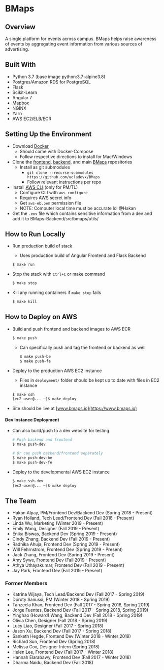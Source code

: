 # BMaps

## Overview
A single platform for events across campus. BMaps helps raise awareness of events by aggregating event information from various sources of advertising.

## Built With

- Python 3.7 (base image python:3.7-alpine3.8)
- Postgres/Amazon RDS for PostgreSQL
- Flask
- Scikit-Learn
- Angular 7
- Mapbox
- NGINX
- Yarn
- AWS EC2/ELB/ECR

## Setting Up the Environment

- Download [Docker](https://www.docker.com) 
  - Should come with Docker-Compose
  - Follow respective directions to install for Mac/Windows
- Clone the [frontend](https://github.com/ucladevx/BMaps-Frontend), [backend](https://github.com/ucladevx/BMaps-Backend), and main [BMaps](https://github.com/ucladevx/BMaps) repositories
  - Install as git submodules
    - `git clone --recurse-submodules https://github.com/ucladevx/BMaps`
    - Follow relevant instructions per repo
- Install [AWS CLI](https://docs.aws.amazon.com/cli/latest/userguide/cli-chap-install.html) (only for PM/TL)
  - Configure CLI with `aws configure`
  - Requires AWS secret info
  - Get `aws-eb.pem` permission file
  - NOTE: Computer local time must be accurate lol @Hakan
- Get the `.env` file which contains sensitive information from a dev and add it to BMaps-Backend/src/bmaps/utils/

## How to Run Locally

- Run production build of stack

  - Uses production build of Angular Frontend and Flask Backend

  ```bash
  $ make run
  ```

- Stop the stack with `Ctrl+C` or make command

  ```bash
  $ make stop
  ```

- Kill any running containers if `make stop` fails

  ```bash
  $ make kill
  ```

## How to Deploy on AWS

- Build and push frontend and backend images to AWS ECR

  ```bash
  $ make push
  ```

  - Can specifically push and tag the frontend or backend as well

    ```bash
    $ make push-be
    $ make push-fe
    ```

- Deploy to the production AWS EC2 instance

  - Files in `deployment/` folder should be kept up to date with files in EC2 instance

  ```bash
  $ make ssh
  [ec2-user@... ~]$ make deploy
  ```

- Site should be live at [www.bmaps.io](https://www.bmaps.io)

#### Dev Instance Deployment

- Can also build/push to a dev website for testing

  ```bash
  # Push backend and frontend
  $ make push-dev
  
  # Or can push backend/frontend separately
  $ make push-dev-be
  $ make push-dev-fe
  ```

- Deploy to the developmental AWS EC2 instance

  ```bash
  $ make ssh-dev
  [ec2-user@... ~]$ make deploy
  ```

## The Team

  - Hakan Alpay, PM/Frontend Dev/Backend Dev (Spring 2018 - Present)
  - Ryan Holland, Tech Lead/Frontend Dev (Fall 2018 - Present)
  - Linda Wu, Marketing (Winter 2019 - Present)
  - Emily Wang, Designer (Fall 2019 - Present)
  - Enika Biswas, Backend Dev (Spring 2019 - Present)
  - Cindy Zhang, Backend Dev (Fall 2019 - Present)
  - Radhika Ahuja, Frontend Dev (Spring 2019 - Present)
  - Will Fehrnstrom, Frontend Dev (Spring 2019 - Present)
  - Jack Zhang, Frontend Dev (Spring 2019 - Present)
  - Amy Sywe, Frontend Dev (Fall 2019 - Present)
  - Athya Uthayakumar, Frontend Dev (Fall 2019 - Present)
  - Jay Park, Frontend Dev (Fall 2019 - Present)

### Former Members
  - Katrina Wijaya, Tech Lead/Backend Dev (Fall 2017 - Spring 2019)
  - Doroty Sanussi, PM (Winter 2018 - Spring 2019)
  - Tanzeela Khan, Frontend Dev (Fall 2017 - Spring 2018, Spring 2019)
  - Jorge Fuentes, Backend Dev (Fall 2017 - Spring 2018, Spring 2019)
  - Yinghao (Howard) Wang, Backend Dev (Fall 2018 - Spring 2019)
  - Olivia Chen, Designer (Fall 2018 - Spring 2019)
  - Lucy Liao, Designer (Fall 2017 - Spring 2018)
  - Jason Xu, Backend Dev (Fall 2017 - Spring 2018)
  - Sanketh Hegde, Frontend Dev (Winter 2018 - Winter 2019)
  - Richard Sun, Frontend Dev (Spring 2018)
  - Melissa Cox, Designer Intern (Spring 2018)
  - Helen Lee, Frontend Dev (Fall 2017 - Winter 2018)
  - Hannah Elarabawy, Frontend Dev (Fall 2017 - Winter 2018)
  - Dharma Naidu, Backend Dev (Fall 2018)
